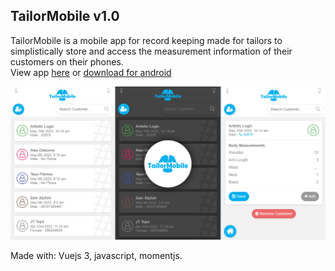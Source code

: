 ## TailorMobile v1.0
TailorMobile is a mobile app for record keeping made for tailors to simplistically store and access the measurement information of their customers on their phones.
<br>
View app [here](https://tailormobile.netlify.app) or [download for android](https://tailormobile.netlify.app/download/TailorMobile_v1.0.0.apk)

![Screenshot](tailor.png)

Made with:
Vuejs 3, javascript, momentjs.

